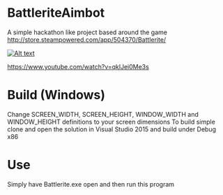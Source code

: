 # BattleriteAimbot
A simple hackathon like project based around the game http://store.steampowered.com/app/504370/Battlerite/

[![Alt text](https://img.youtube.com/vi/qklJei0Me3s/0.jpg)](https://www.youtube.com/watch?v=qklJei0Me3s)

https://www.youtube.com/watch?v=qklJei0Me3s

# Build (Windows)
Change SCREEN_WIDTH, SCREEN_HEIGHT, WINDOW_WIDTH and WINDOW_HEIGHT definitions to your screen dimensions
To build simple clone and open the solution in Visual Studio 2015 and build under Debug x86

# Use
Simply have Battlerite.exe open and then run this program